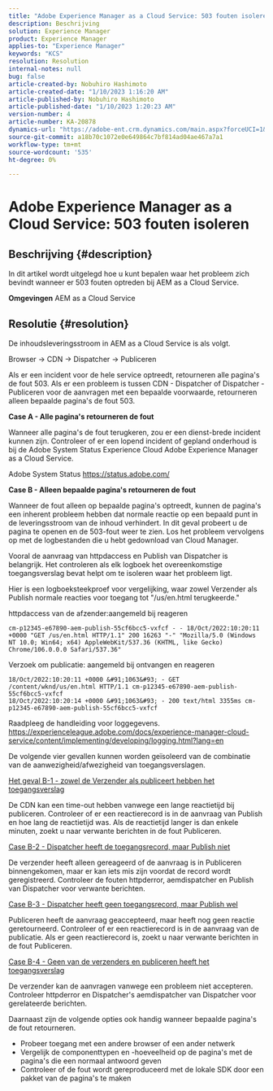 ```yaml
---
title: "Adobe Experience Manager as a Cloud Service: 503 fouten isoleren"
description: Beschrijving
solution: Experience Manager
product: Experience Manager
applies-to: "Experience Manager"
keywords: "KCS"
resolution: Resolution
internal-notes: null
bug: false
article-created-by: Nobuhiro Hashimoto
article-created-date: "1/10/2023 1:16:20 AM"
article-published-by: Nobuhiro Hashimoto
article-published-date: "1/10/2023 1:20:23 AM"
version-number: 4
article-number: KA-20878
dynamics-url: "https://adobe-ent.crm.dynamics.com/main.aspx?forceUCI=1&pagetype=entityrecord&etn=knowledgearticle&id=2bf4d65d-8490-ed11-aad1-6045bd0061cb"
source-git-commit: a18b70c1072e0e649864c7bf814ad04ae467a7a1
workflow-type: tm+mt
source-wordcount: '535'
ht-degree: 0%

---
```


# Adobe Experience Manager as a Cloud Service: 503 fouten isoleren

## Beschrijving {#description}


In dit artikel wordt uitgelegd hoe u kunt bepalen waar het probleem zich bevindt wanneer er 503 fouten optreden bij AEM as a Cloud Service.

<b>Omgevingen</b>
AEM as a Cloud Service


## Resolutie {#resolution}


De inhoudsleveringsstroom in AEM as a Cloud Service is als volgt.

Browser -> CDN -> Dispatcher -> Publiceren

Als er een incident voor de hele service optreedt, retourneren alle pagina&#39;s de fout 503. Als er een probleem is tussen CDN - Dispatcher of Dispatcher - Publiceren voor de aanvragen met een bepaalde voorwaarde, retourneren alleen bepaalde pagina&#39;s de fout 503.



<b>Case A - Alle pagina&#39;s retourneren de fout</b>

Wanneer alle pagina&#39;s de fout terugkeren, zou er een dienst-brede incident kunnen zijn. Controleer of er een lopend incident of gepland onderhoud is bij de Adobe System Status Experience Cloud Adobe Experience Manager as a Cloud Service.

Adobe System Status https://status.adobe.com/



<b>Case B - Alleen bepaalde pagina&#39;s retourneren de fout</b>

Wanneer de fout alleen op bepaalde pagina&#39;s optreedt, kunnen de pagina&#39;s een inherent probleem hebben dat normale reactie op een bepaald punt in de leveringsstroom van de inhoud verhindert. In dit geval probeert u de pagina te openen en de 503-fout weer te zien. Los het probleem vervolgens op met de logbestanden die u hebt gedownload van Cloud Manager.

Vooral de aanvraag van httpdaccess en Publish van Dispatcher is belangrijk. Het controleren als elk logboek het overeenkomstige toegangsverslag bevat helpt om te isoleren waar het probleem ligt.

Hier is een logboeksteekproef voor vergelijking, waar zowel Verzender als Publish normale reacties voor toegang tot &quot;/us/en.html terugkeerde.&quot;

httpdaccess van de afzender:aangemeld bij reageren


```
cm-p12345-e67890-aem-publish-55cf6bcc5-vxfcf - - 18/Oct/2022:10:20:11 +0000 "GET /us/en.html HTTP/1.1" 200 16263 "-" "Mozilla/5.0 (Windows NT 10.0; Win64; x64) AppleWebKit/537.36 (KHTML, like Gecko) Chrome/106.0.0.0 Safari/537.36"
```




Verzoek om publicatie: aangemeld bij ontvangen en reageren


```
18/Oct/2022:10:20:11 +0000 &#91;1063&#93; - GET /content/wknd/us/en.html HTTP/1.1 cm-p12345-e67890-aem-publish-55cf6bcc5-vxfcf
18/Oct/2022:10:20:14 +0000 &#91;1063&#93; - 200 text/html 3355ms cm-p12345-e67890-aem-publish-55cf6bcc5-vxfcf
```




Raadpleeg de handleiding voor loggegevens.
https://experienceleague.adobe.com/docs/experience-manager-cloud-service/content/implementing/developing/logging.html?lang=en



De volgende vier gevallen kunnen worden geïsoleerd van de combinatie van de aanwezigheid/afwezigheid van toegangsverslagen.

<u>Het geval B-1 - zowel de Verzender als publiceert hebben het toegangsverslag</u>

De CDN kan een time-out hebben vanwege een lange reactietijd bij publiceren. Controleer of er een reactierecord is in de aanvraag van Publish en hoe lang de reactietijd was. Als de reactietijd langer is dan enkele minuten, zoekt u naar verwante berichten in de fout Publiceren.

<u>Case B-2 - Dispatcher heeft de toegangsrecord, maar Publish niet</u>

De verzender heeft alleen gereageerd of de aanvraag is in Publiceren binnengekomen, maar er kan iets mis zijn voordat de record wordt geregistreerd. Controleer de fouten httpderror, aemdispatcher en Publish van Dispatcher voor verwante berichten.

<u>Case B-3 - Dispatcher heeft geen toegangsrecord, maar Publish wel</u>

Publiceren heeft de aanvraag geaccepteerd, maar heeft nog geen reactie geretourneerd. Controleer of er een reactierecord is in de aanvraag van de publicatie. Als er geen reactierecord is, zoekt u naar verwante berichten in de fout Publiceren.

<u>Case B-4 - Geen van de verzenders en publiceren heeft het toegangsverslag</u>

De verzender kan de aanvragen vanwege een probleem niet accepteren. Controleer httpderror en Dispatcher&#39;s aemdispatcher van Dispatcher voor gerelateerde berichten.



Daarnaast zijn de volgende opties ook handig wanneer bepaalde pagina&#39;s de fout retourneren.

- Probeer toegang met een andere browser of een ander netwerk
- Vergelijk de componenttypen en -hoeveelheid op de pagina&#39;s met de pagina&#39;s die een normaal antwoord geven
- Controleer of de fout wordt gereproduceerd met de lokale SDK door een pakket van de pagina&#39;s te maken



